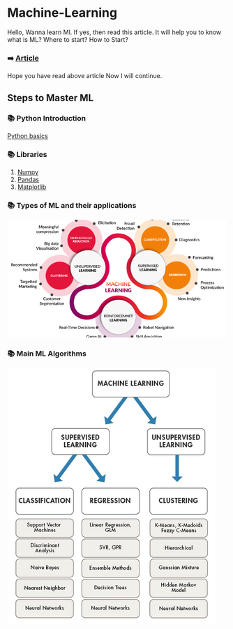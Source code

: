 # Machine-Learning
Hello, Wanna learn Ml. If yes, then read this article. It will help you to know what is ML? Where to start? How to Start?  
### :arrow_right:  [Article](https://medium.com/@divyanshrastogi501/wrapping-up-my-machine-learning-journey-part-1-58ea85a32afe)
Hope you have read above article Now I will continue.
## Steps to Master ML
### :books: Python Introduction
[Python basics](https://github.com/divyanshrastogi51/Machine-Learning/blob/master/1.%20Python%20Basics/Python%20Intro.ipynb)
### :books: Libraries
1. [Numpy](https://github.com/divyanshrastogi51/Machine-Learning/blob/master/2.%20Numpy%2CPandas%26%20Matlabplot%20basics/Intro%20to%20Numpy.ipynb)
2. [Pandas](https://github.com/divyanshrastogi51/Machine-Learning/blob/master/2.%20Numpy%2CPandas%26%20Matlabplot%20basics/Pandas_Class.ipynb)
3. [Matplotlib](https://github.com/divyanshrastogi51/Machine-Learning/blob/master/2.%20Numpy%2CPandas%26%20Matlabplot%20basics/Data%20Viz.ipynb)
### :books: Types of ML and their applications
![My Image](https://github.com/divyanshrastogi51/Machine-Learning/blob/master/Machine%20learning%20image.png)
### :books: Main ML Algorithms
![My Image](https://github.com/divyanshrastogi51/Machine-Learning/blob/master/ML%20algo%20and%20their%20type.jpeg)
